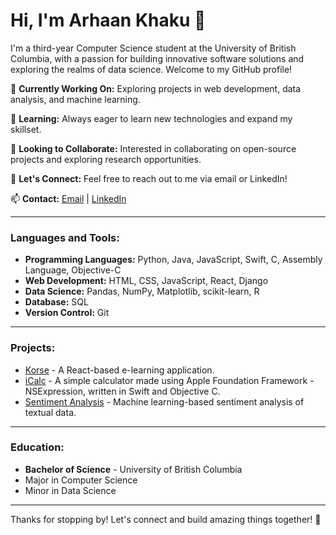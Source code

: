 # Hi, I'm Arhaan Khaku 👋

I'm a third-year Computer Science student at the University of British Columbia, with a passion for building innovative software solutions and exploring the realms of data science. Welcome to my GitHub profile!

🔭 **Currently Working On:** Exploring projects in web development, data analysis, and machine learning.

🌱 **Learning:** Always eager to learn new technologies and expand my skillset.

👯 **Looking to Collaborate:** Interested in collaborating on open-source projects and exploring research opportunities.

💬 **Let's Connect:** Feel free to reach out to me via email or LinkedIn!

📫 **Contact:** [Email](arhaan1905@gmail.com) | [LinkedIn](https://www.linkedin.com/in/arhaankhaku)

---

### Languages and Tools:

- **Programming Languages:** Python, Java, JavaScript, Swift, C, Assembly Language, Objective-C
- **Web Development:** HTML, CSS, JavaScript, React, Django
- **Data Science:** Pandas, NumPy, Matplotlib, scikit-learn, R
- **Database:** SQL
- **Version Control:** Git

---

### Projects:

- [Korse](#) - A React-based e-learning application.
- [iCalc](#) - A simple calculator made using Apple Foundation Framework - NSExpression, written in Swift and Objective C.
- [Sentiment Analysis](#) - Machine learning-based sentiment analysis of textual data.

---

### Education:

- **Bachelor of Science** - University of British Columbia
- Major in Computer Science
- Minor in Data Science

---

Thanks for stopping by! Let's connect and build amazing things together! 🚀
